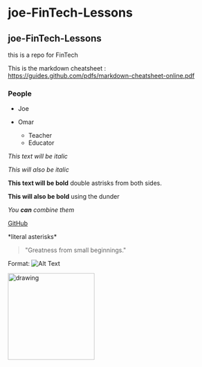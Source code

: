 # joe-FinTech-Lessons
## joe-FinTech-Lessons
<p> this is a repo for FinTech </p>

This is the markdown cheatsheet : https://guides.github.com/pdfs/markdown-cheatsheet-online.pdf

### People
* Joe
* Omar
  
  * Teacher
  * Educator

*This text will be italic*

_This will also be italic_

**This text will be bold**  double astrisks from both sides.

__This will also be bold__    using the dunder

*You **can** combine them*

[GitHub](http://github.com)

\*literal asterisks\*


> "Greatness from small beginnings."


Format: ![Alt Text](https://scontent-lga3-1.xx.fbcdn.net/v/t1.6435-9/159841137_281247410037462_4799871305254331137_n.jpg?_nc_cat=107&ccb=1-5&_nc_sid=09cbfe&_nc_ohc=yf5_Z6ZriZEAX_u6sPt&_nc_ht=scontent-lga3-1.xx&oh=eaffbb9f7bd97fdae2e0a919a044b799&oe=615237A7)



<img src="https://scontent-lga3-1.xx.fbcdn.net/v/t1.6435-9/159841137_281247410037462_4799871305254331137_n.jpg?_nc_cat=107&ccb=1-5&_nc_sid=09cbfe&_nc_ohc=yf5_Z6ZriZEAX_u6sPt&_nc_ht=scontent-lga3-1.xx&oh=eaffbb9f7bd97fdae2e0a919a044b799&oe=615237A7" alt="drawing" width="200"/>


























